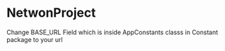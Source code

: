 # NetwonProject
Change BASE_URL Field which is inside AppConstants classs in Constant package to your url
